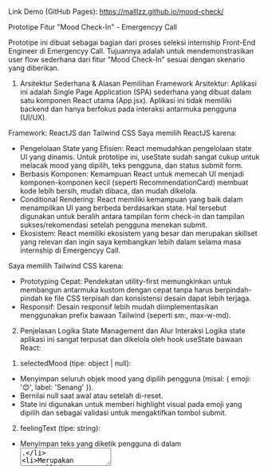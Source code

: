 Link Demo (GitHub Pages): https://malllzz.github.io/mood-check/

Prototipe Fitur "Mood Check-In" - Emergencyy Call

Prototipe ini dibuat sebagai bagian dari proses seleksi internship Front-End Engineer di Emergencyy Call. Tujuannya adalah untuk mendemonstrasikan user flow sederhana dari fitur "Mood Check-In" sesuai dengan skenario yang diberikan.

1. Arsitektur Sederhana & Alasan Pemilihan Framework
Arsitektur:
Aplikasi ini adalah Single Page Application (SPA) sederhana yang dibuat dalam satu komponen React utama (App.jsx). Aplikasi ini tidak memiliki backend dan hanya berfokus pada interaksi antarmuka pengguna (UI/UX).

Framework: ReactJS dan Tailwind CSS
Saya memilih ReactJS karena:
- Pengelolaan State yang Efisien: React memudahkan pengelolaan state UI yang dinamis. Untuk prototipe ini, useState sudah sangat cukup untuk melacak mood yang dipilih, teks pengguna, dan status submit form.
- Berbasis Komponen: Kemampuan React untuk memecah UI menjadi komponen-komponen kecil (seperti RecommendationCard) membuat kode lebih bersih, mudah dibaca, dan mudah dikelola.
- Conditional Rendering: React memiliki kemampuan yang baik dalam menampilkan UI yang berbeda berdasarkan state. Hal tersebut digunakan untuk beralih antara tampilan form check-in dan tampilan sukses/rekomendasi setelah pengguna menekan submit.
- Ekosistem: React memiliki ekosistem yang besar dan merupakan skillset yang relevan dan ingin saya kembangkan lebih dalam selama masa internship di Emergencyy Call.

Saya memilih Tailwind CSS karena:
- Prototyping Cepat: Pendekatan utility-first memungkinkan untuk membangun antarmuka kustom dengan cepat tanpa harus berpindah-pindah ke file CSS terpisah dan konsistensi desain dapat lebih terjaga.
- Responsif: Desain responsif lebih mudah diimplementasikan menggunakan prefix bawaan Tailwind (seperti sm:, max-w-md).

2. Penjelasan Logika State Management dan Alur Interaksi
Logika state aplikasi ini sangat terpusat dan dikelola oleh hook useState bawaan React:
1) selectedMood (tipe: object | null):
- Menyimpan seluruh objek mood yang dipilih pengguna (misal: { emoji: '😊', label: 'Senang' }).
- Bernilai null saat awal atau setelah di-reset.
- State ini digunakan untuk memberi highlight visual pada emoji yang dipilih dan sebagai validasi untuk mengaktifkan tombol submit.

2) feelingText (tipe: string):
- Menyimpan teks yang diketik pengguna di dalam <textarea>.
- Merupakan controlled component standar.

3) isSubmitted (tipe: boolean):
- Merupakan state utama yang mengontrol alur aplikasi.
- false (default): Menampilkan form "Mood Check-In".
- true: Menampilkan notifikasi sukses dan placeholder "Recommendation Cards".
- Nilainya diubah menjadi true di dalam handler handleSubmit.

Alur Interaksi:
1) Pengguna memilih emoji. State selectedMood diperbarui.
2) Tombol "Submit" menjadi aktif (disabled={!selectedMood}).
3) Pengguna (opsional) mengisi textarea. State feelingText diperbarui setiap kali ada ketikan.
4) Pengguna menekan "Submit".
5) Fungsi handleSubmit mengubah isSubmitted menjadi true.
6) React secara otomatis me-render ulang UI untuk menampilkan tampilan "Sukses" karena adanya conditional rendering ({isSubmitted ? ... : ...}).

3. Pendekatan Desain untuk User Comfort & Mental Wellness
Desain prototipe ini dibuat untuk mendukung kenyamanan pengguna, terutama mereka yang mungkin sedang merasa cemas:
1) Palet Warna yang Menenangkan: Sesuai instruksi, aplikasi menggunakan warna dominan abu-abu muda (#F5F6FA) dan putih (#FFFFFF) untuk menciptakan kesan bersih dan tenang. Warna biru (#4D90FE) hanya digunakan sebagai aksen untuk tombol aksi utama, memberikan arahan yang jelas tanpa terlalu mencolok.
2) Interaksi yang Jelas & Sederhana: Alurnya dibuat linear. Pengguna hanya perlu satu klik (emoji) untuk bisa lanjut. Penggunaan emoji yang besar dan familiar mengurangi beban kognitif (pengguna tidak perlu membaca banyak teks untuk mengidentifikasi perasaan).
3) Bahasa yang Empatik: Teks seperti "Bagaimana perasaanmu hari ini?" dan "Terima kasih telah mengungkapkan!" dipilih untuk memberikan kesan suportif dan memvalidasi perasaan pengguna.
4) Banyak Whitespace (Ruang Kosong): Desain kartu utama memiliki banyak padding dan margin (ruang kosong) di sekeliling elemen. Hal tersebut agar mencegah UI terasa sempit atau penuh sesak, yang bisa memicu kecemasan.
5) Akses Cepat ke Bantuan: Sesuai skenario, setelah pengguna selesai check-in, mereka tidak dibiarkan "menggantung". Aplikasi langsung memberikan placeholder aksi yang jelas ("Bicara dengan AI" / "Jadwalkan Sesi"), memberikan rasa aman bahwa bantuan selalu tersedia jika diperlukan.